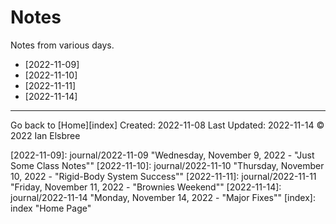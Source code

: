 # Notes

Notes from various days.

- [2022-11-09]
- [2022-11-10]
- [2022-11-11]
- [2022-11-14]

---
Go back to [Home][index]
Created: 2022-11-08
Last Updated: 2022-11-14
© 2022 Ian Elsbree

[2022-11-09]: journal/2022-11-09 "Wednesday, November 9, 2022 - "Just Some Class Notes""
[2022-11-10]: journal/2022-11-10 "Thursday, November 10, 2022 - "Rigid-Body System Success""
[2022-11-11]: journal/2022-11-11 "Friday, November 11, 2022 - "Brownies Weekend""
[2022-11-14]: journal/2022-11-14 "Monday, November 14, 2022 - "Major Fixes""
[index]: index "Home Page"
